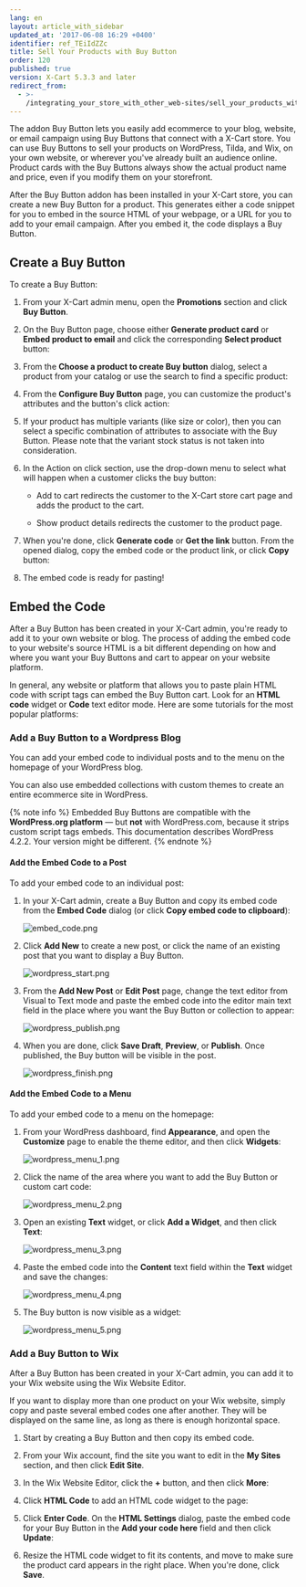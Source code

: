 ```yaml
---
lang: en
layout: article_with_sidebar
updated_at: '2017-06-08 16:29 +0400'
identifier: ref_TEiIdZZc
title: Sell Your Products with Buy Button
order: 120
published: true
version: X-Cart 5.3.3 and later
redirect_from:
  - >-
    /integrating_your_store_with_other_web-sites/sell_your_products_with_buy_button.html
---
```


The addon Buy Button lets you easily add ecommerce to your blog, website, or email campaign using Buy Buttons that connect with a X-Cart store. You can use Buy Buttons to sell your products on WordPress, Tilda, and Wix, on your own website, or wherever you've already built an audience online. Product cards with the Buy Buttons always show the actual product name and price, even if you modify them on your storefront.

After the Buy Button addon has been installed in your X-Cart store, you can create a new Buy Button for a product. This generates either a code snippet for you to embed in the source HTML of your webpage, or a URL for you to add to your email campaign. After you embed it, the code displays a Buy Button.

## Create a Buy Button

To create a Buy Button:

1.	From your X-Cart admin menu, open the **Promotions** section and click **Buy Button**.

2.	On the Buy Button page, choose either **Generate product card** or **Embed product to email** and click the corresponding **Select product** button:

3.	From the **Choose a product to create Buy button** dialog, select a product from your catalog or use the search to find a specific product:

4.	From the **Configure Buy Button** page, you can customize the product's attributes and the button's click action:

5.	If your product has multiple variants (like size or color), then you can select a specific combination of attributes to associate with the Buy Button. Please note that the variant stock status is not taken into consideration.

6.	In the Action on click section, use the drop-down menu to select what will happen when a customer clicks the buy button:

	-	Add to cart redirects the customer to the X-Cart store cart page and adds the product to the cart.
    
	-	Show product details redirects the customer to the product page.
    
7.	When you're done, click **Generate code** or **Get the link** button. From the opened dialog, copy the embed code or the product link, or click **Copy** button:

8.	The embed code is ready for pasting!

## Embed the Code

After a Buy Button has been created in your X-Cart admin, you're ready to add it to your own website or blog. The process of adding the embed code to your website's source HTML is a bit different depending on how and where you want your Buy Buttons and cart to appear on your website platform.

In general, any website or platform that allows you to paste plain HTML code with script tags can embed the Buy Button cart. Look for an **HTML code** widget or **Code** text editor mode. Here are some tutorials for the most popular platforms:

### Add a Buy Button to a Wordpress Blog

You can add your embed code to individual posts and to the menu on the homepage of your WordPress blog.

You can also use embedded collections with custom themes to create an entire ecommerce site in WordPress.

{% note info %}
Embedded Buy Buttons are compatible with the **WordPress.org platform** — but **not** with WordPress.com, because it strips custom script tags embeds. This documentation describes WordPress 4.2.2. Your version might be different.
{% endnote %}

#### Add the Embed Code to a Post

To add your embed code to an individual post:

1.	In your X-Cart admin, create a Buy Button and copy its embed code from the **Embed Code** dialog (or click **Copy embed code to clipboard**):

	![embed_code.png]({{site.baseurl}}/attachments/ref_TEiIdZZc/embed_code.png)

2.	Click **Add New** to create a new post, or click the name of an existing post that you want to display a Buy Button.

	![wordpress_start.png]({{site.baseurl}}/attachments/ref_TEiIdZZc/wordpress_start.png)

3.  From the **Add New Post** or **Edit Post** page, change the text editor from Visual to Text mode and paste the embed code into the editor main text field in the place where you want the Buy Button or collection to appear:
	
	![wordpress_publish.png]({{site.baseurl}}/attachments/ref_TEiIdZZc/wordpress_publish.png)
    
5.	When you are done, click **Save Draft**, **Preview**, or **Publish**. Once published, the Buy button will be visible in the post.

	![wordpress_finish.png]({{site.baseurl}}/attachments/ref_TEiIdZZc/wordpress_finish.png)


#### Add the Embed Code to a Menu

To add your embed code to a menu on the homepage:

1.	From your WordPress dashboard, find __Appearance__, and open the __Customize__ page to enable the theme editor, and then click __Widgets__:

	![wordpress_menu_1.png]({{site.baseurl}}/attachments/ref_TEiIdZZc/wordpress_menu_1.png)
    
2.	Click the name of the area where you want to add the Buy Button or custom cart code:

    ![wordpress_menu_2.png]({{site.baseurl}}/attachments/ref_TEiIdZZc/wordpress_menu_2.png)
    
3.	Open an existing **Text** widget, or click **Add a Widget**, and then click **Text**:

	![wordpress_menu_3.png]({{site.baseurl}}/attachments/ref_TEiIdZZc/wordpress_menu_3.png)	
    
4.	Paste the embed code into the **Content** text field within the **Text** widget and save the changes:

	![wordpress_menu_4.png]({{site.baseurl}}/attachments/ref_TEiIdZZc/wordpress_menu_4.png)

5.  The Buy button is now visible as a widget:

	![wordpress_menu_5.png]({{site.baseurl}}/attachments/ref_TEiIdZZc/wordpress_menu_5.png)

### Add a Buy Button to Wix

After a Buy Button has been created in your X-Cart admin, you can add it to your Wix website using the Wix Website Editor.

If you want to display more than one product on your Wix website, simply copy and paste several embed codes one after another. They will be displayed on the same line, as long as there is enough horizontal space.

1.	Start by creating a Buy Button and then copy its embed code.

2.	From your Wix account, find the site you want to edit in the **My Sites** section, and then click **Edit Site**.

3.	In the Wix Website Editor, click the **+** button, and then click **More**:
    
4.	Click **HTML Code** to add an HTML code widget to the page:

5.	Click **Enter Code**. On the **HTML Settings** dialog, paste the embed code for your Buy Button in the **Add your code here** field and then click **Update**:
    
6.	Resize the HTML code widget to fit its contents, and move to make sure the product card appears in the right place. When you're done, click **Save**.
